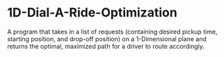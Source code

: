 # 1D-Dial-A-Ride-Optimization

A program that takes in a list of requests (containing desired pickup time, starting position, and drop-off position) on a 1-Dimensional plane and returns the optimal, maximized path for a driver to route accordingly.
